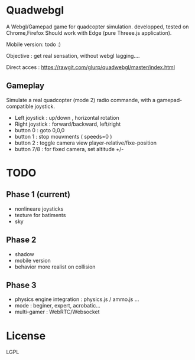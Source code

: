 Quadwebgl
=========

A Webgl/Gamepad game for quadcopter simulation.
developped, tested on Chrome,Firefox
Should work with Edge (pure Threee.js application).

Mobile version: todo :)

Objective : get real sensation, without webgl lagging....

Direct acces :
https://rawgit.com/glurp/quadwebgl/master/index.html

Gameplay
--------

Simulate a real quadcopter (mode 2) radio commande, with a gamepad-compatible joystick.

* Left  joystick : up/down , horizontal rotation
* Right joystick : forward/backward, left/right
* button 0 : goto 0,0,0
* button 1 : stop mouvments ( speeds=0 )
* button 2 : toggle camera view player-relative/fixe-position
* button 7/8 : for fixed camera, set altitude +/-

TODO
====

Phase 1 (current)
--------

* nonlineare joysticks
* texture for batiments
* sky

Phase 2
-------

* shadow
* mobile version
* behavior more realist on collision

Phase 3
-------

* physics engine integration : physics.js / ammo.js ...
* mode : beginer, expert, acrobatic...
* multi-gamer : WebRTC/Websocket

License
=======

LGPL

